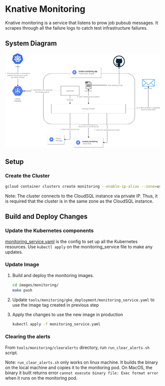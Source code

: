 # Knative Monitoring

Knative monitoring is a service that listens to prow job pubsub messages. It
scrapes through all the failure logs to catch test infrastructure failures.

## System Diagram

![alt text](systems.png)

## Setup

### Create the Cluster

```bash
gcloud container clusters create monitoring --enable-ip-alias --zone=us-central1-a
```

Note: The cluster connects to the CloudSQL instance via private IP. Thus, it is
required that the cluster is in the same zone as the CloudSQL instance.

## Build and Deploy Changes

### Update the Kubernetes components

[monitoring_service.yaml](https://github.com/knative/test-infra/blob/master/tools/monitoring/gke_deployment/monitoring_service.yaml)
is the config to set up all the Kubernetes resources. Use `kubectl apply` on the
monitoring_service file to make any updates.

### Update Image

1. Build and deploy the monitoring images.

   ```bash
   cd images/monitoring/
   make push
   ```

1. Update `tools/monitoring/gke_deployment/monitoring_service.yaml` to use the
   image tag created in previous step

1. Apply the changes to use the new image in production

   ```bash
   kubectl apply -f monitoring_service.yaml
   ```

### Clearing the alerts

From `tools/monitoring/clearalerts` directory, run `run_clear_alerts.sh` script.

Note: `run_clear_alerts.sh` only works on linux machine. It builds the binary on
the local machine and copies it to the monitoring pod. On MacOS, the binary it
built returns error `cannot execute binary file: Exec format error` when it runs
on the monitoring pod.
